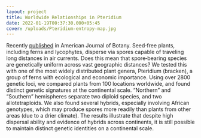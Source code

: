 ```yaml
---
layout: project
title: Worldwide Relationships in Pteridium
date: 2022-01-19T00:37:30.000+05:45
cover: /uploads/Pteridium-entropy-map.jpg
---
```


Recently [published](https://bsapubs.onlinelibrary.wiley.com/doi/10.1002/ajb2.1365) in American Journal of Botany. Seed‐free plants, including ferns and lycophytes, disperse via spores capable of traveling long distances in air currents. Does this mean that spore‐bearing species are genetically uniform across vast geographic distances? We tested this with one of the most widely distributed plant genera, Pteridium (bracken), a group of ferns with ecological and economic importance. Using over 2800 genetic loci, we compared plants from 100 locations worldwide, and found distinct genetic signatures at the continental scale. “Northern” and “Southern” hemispheres separate two diploid species, and two allotetraploids. We also found several hybrids, especially involving African genotypes, which may produce spores more readily than plants from other areas (due to a drier climate). The results illustrate that despite high dispersal ability and evidence of hybrids across continents, it is still possible to maintain distinct genetic identities on a continental scale.
